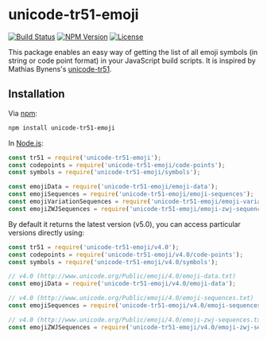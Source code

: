 # unicode-tr51-emoji

[![Build Status](https://travis-ci.org/cameronhunter/unicode-tr51-emoji.svg?branch=master)](https://travis-ci.org/cameronhunter/unicode-tr51-emoji) [![NPM Version](https://img.shields.io/npm/v/unicode-tr51-emoji.svg)](https://npmjs.org/package/unicode-tr51-emoji) [![License](https://img.shields.io/npm/l/unicode-tr51-emoji.svg)](https://github.com/cameronhunter/unicode-tr51-emoji/blob/master/LICENSE.md)

This package enables an easy way of getting the list of all emoji symbols (in string or code point format) in your JavaScript build scripts. It is inspired by Mathias Bynens's [unicode-tr51](https://github.com/mathiasbynens/unicode-tr51).

## Installation

Via [npm](https://www.npmjs.com/):

```bash
npm install unicode-tr51-emoji
```

In [Node.js](https://nodejs.org/):

```js
const tr51 = require('unicode-tr51-emoji');
const codepoints = require('unicode-tr51-emoji/code-points');
const symbols = require('unicode-tr51-emoji/symbols');

const emojiData = require('unicode-tr51-emoji/emoji-data');
const emojiSequences = require('unicode-tr51-emoji/emoji-sequences');
const emojiVariationSequences = require('unicode-tr51-emoji/emoji-variation-sequences');
const emojiZWJSequences = require('unicode-tr51-emoji/emoji-zwj-sequences');
```

By default it returns the latest version (v5.0), you can access particular versions directly using:

```js
const tr51 = require('unicode-tr51-emoji/v4.0');
const codepoints = require('unicode-tr51-emoji/v4.0/code-points');
const symbols = require('unicode-tr51-emoji/v4.0/symbols');

// v4.0 (http://www.unicode.org/Public/emoji/4.0/emoji-data.txt)
const emojiData = require('unicode-tr51-emoji/v4.0/emoji-data');

// v4.0 (http://www.unicode.org/Public/emoji/4.0/emoji-sequences.txt)
const emojiSequences = require('unicode-tr51-emoji/v4.0/emoji-sequences');

// v4.0 (http://www.unicode.org/Public/emoji/4.0/emoji-zwj-sequences.txt)
const emojiZWJSequences = require('unicode-tr51-emoji/v4.0/emoji-zwj-sequences');
```
